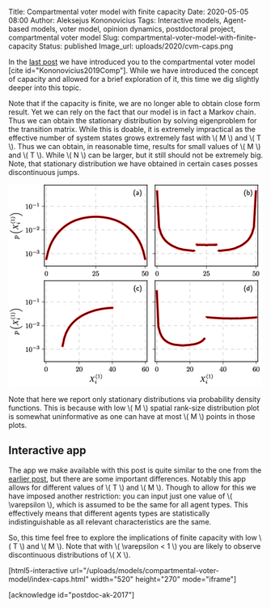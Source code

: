 Title: Compartmental voter model with finite capacity
Date: 2020-05-05 08:00
Author: Aleksejus Kononovicius
Tags: Interactive models, Agent-based models, voter model, opinion dynamics, postdoctoral project, compartmental voter model
Slug: compartmental-voter-model-with-finite-capacity
Status: published
Image_url: uploads/2020/cvm-caps.png

In the [last post]({filename}/articles/2020/compartmental-voter-model.md) we
have introduced you to the compartmental voter model
[cite id="Kononovicius2019Comp"]. While we have introduced the concept of
capacity and allowed for a brief exploration of it, this time we dig slightly
deeper into this topic.<!--more-->

Note that if the capacity is finite, we are no longer able to obtain close form
result. Yet we can rely on the fact that our model is in fact a Markov chain.
Thus we can obtain the stationary distribution by solving eigenproblem for the
transition matrix. While this is doable, it is extremely impractical as the
effective number of system states grows extremely fast with \\\( M \\\) and
\\\( T \\\). Thus we can obtain, in reasonable time, results for small values
of \\\( M \\\) and \\\( T \\\). While \\\( N \\\) can be larger, but it still
should not be extremely big. Note, that stationary distribution we have
obtained in certain cases posses discontinuous jumps.

![Model \(red\) vs MC result \(black\) for finite capacity: N=100, M=2 and T=2 \(\(a\) and \(b\)\), N=90, M=3 and T=1 \(\(c\) and \(d\)\), C=40 \(c\), 60 \(\(a\) and \(d\)\) and 80 \(b\), ε=2 \(\(a\) and \(c\)\) and 0.03 \(\(b\) and \(d\)\).](/uploads/2020/cvm-caps.png "Model \(red\) vs MC result \(black\) for finite capacity: N=100, M=2 and T=2 \(\(a\) and \(b\)\), N=90, M=3 and T=1 \(\(c\) and \(d\)\), C=40 \(c\), 60 \(\(a\) and \(d\)\) and 80 \(b\), ε=2 \(\(a\) and \(c\)\) and 0.03 \(\(b\) and \(d\)\).")

Note that here we report only stationary distributions via probability density
functions. This is because with low \\\( M \\\) spatial rank-size distribution
plot is somewhat uninformative as one can have at most \\\( M \\\) points in
those plots.

## Interactive app

The app we make available with this post is quite similar to the one from the
[earlier post]({filename}/articles/2020/compartmental-voter-model.md), but
there are some important differences. Notably this app allows for different
values of \\\( T \\\) and \\\( M \\\). Though to allow for this we have imposed
another restriction: you can input just one value of \\\( \varepsilon \\\),
which is assumed to be the same for all agent types. This effectively means
that different agents types are statistically indistinguishable as all relevant
characteristics are the same.

So, this time feel free to explore the implications of finite capacity with low
\\\( T \\\) and \\\( M \\\). Note that with \\\( \varepsilon < 1 \\\) you are
likely to observe discontinuous distributions of \\\( X \\\).

[html5-interactive
url="/uploads/models/compartmental-voter-model/index-caps.html"
width="520" height="270" mode="iframe"]

[acknowledge id="postdoc-ak-2017"]
